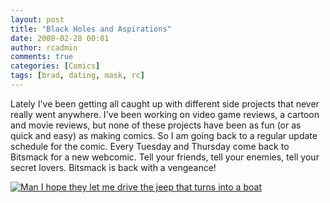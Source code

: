 ```yaml
---
layout: post
title: "Black Holes and Aspirations"
date: 2008-02-28 00:01
author: rcadmin
comments: true
categories: [Comics]
tags: [brad, dating, mask, rc]
---
```

Lately I've been getting all caught up with different side projects that never really went anywhere. I've been working on video game reviews, a cartoon and movie reviews, but none of these projects have been as fun (or as quick and easy) as making comics. So I am going back to a regular update schedule for the comic. Every Tuesday and Thursday come back to Bitsmack for a new webcomic. Tell your friends, tell your enemies, tell your secret lovers. Bitsmack is back with a vengeance! 

<a href="http://bitsmack.com/comics/2008/02/28/black-holes-and-aspirations/"><img src='http://dl.bitsmack.com/uploads/2008/02/20080228.jpg' title='Man I hope they let me drive the jeep that turns into a boat' /></a>
